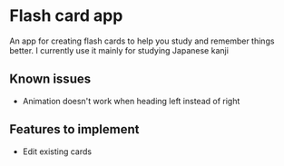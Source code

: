 # Flash card app

An app for creating flash cards to help you study and remember things better. I currently use it mainly for studying Japanese kanji

## Known issues

- Animation doesn't work when heading left instead of right

## Features to implement

- Edit existing cards